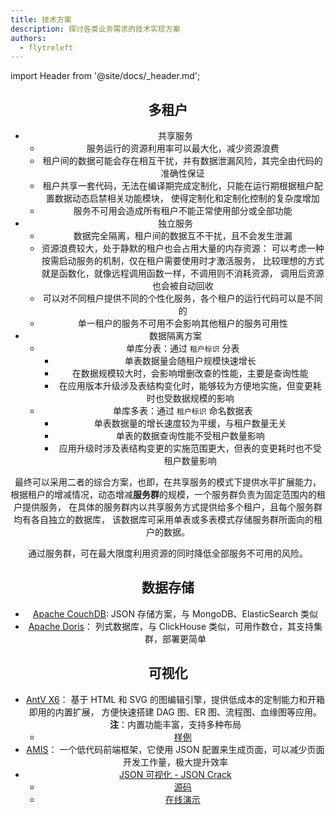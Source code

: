 ```yaml
---
title: 技术方案
description: 探讨各类业务需求的技术实现方案
authors:
  - flytreleft
---
```


import Header from '@site/docs/\_header.md';

<Header />

## 多租户

- 共享服务
  - 服务运行的资源利用率可以最大化，减少资源浪费
  - 租户间的数据可能会存在相互干扰，并有数据泄漏风险，其完全由代码的准确性保证
  - 租户共享一套代码，无法在编译期完成定制化，只能在运行期根据租户配置数据动态启禁相关功能模块，
    使得定制化和定制化控制的复杂度增加
  - 服务不可用会造成所有租户不能正常使用部分或全部功能
- 独立服务
  - 数据完全隔离，租户间的数据互不干扰，且不会发生泄漏
  - 资源浪费较大，处于静默的租户也会占用大量的内存资源：
    可以考虑一种按需启动服务的机制，仅在租户需要使用时才激活服务，
    比较理想的方式就是函数化，就像远程调用函数一样，不调用则不消耗资源，
    调用后资源也会被自动回收
  - 可以对不同租户提供不同的个性化服务，各个租户的运行代码可以是不同的
  - 单一租户的服务不可用不会影响其他租户的服务可用性
- 数据隔离方案
  - 单库分表：通过 `租户标识` 分表
    - 单表数据量会随租户规模快速增长
    - 在数据规模较大时，会影响增删改查的性能，主要是查询性能
    - 在应用版本升级涉及表结构变化时，能够较为方便地实施，但变更耗时也受数据规模的影响
  - 单库多表：通过 `租户标识` 命名数据表
    - 单表数据量的增长速度较为平缓，与租户数量无关
    - 单表的数据查询性能不受租户数量影响
    - 应用升级时涉及表结构变更的实施范围更大，但表的变更耗时也不受租户数量影响

最终可以采用二者的综合方案，也即，在共享服务的模式下提供水平扩展能力，
根据租户的增减情况，动态增减**服务群**的规模，一个服务群负责为固定范围内的租户提供服务，
在具体的服务群内以共享服务方式提供给多个租户，且每个服务群均有各自独立的数据库，
该数据库可采用单表或多表模式存储服务群所面向的租户的数据。

通过服务群，可在最大限度利用资源的同时降低全部服务不可用的风险。

## 数据存储

- [Apache CouchDB](https://couchdb.apache.org):
  JSON 存储方案，与 MongoDB、ElasticSearch 类似
- [Apache Doris](https://doris.apache.org/zh-CN/docs/get-starting/quick-start)：
  列式数据库，与 ClickHouse 类似，可用作数仓，其支持集群，部署更简单

## 可视化

- [AntV X6](https://x6.antv.antgroup.com/)：
  基于 HTML 和 SVG 的图编辑引擎，提供低成本的定制能力和开箱即用的内置扩展，
  方便快速搭建 DAG 图、ER 图、流程图、血缘图等应用。
  **注**：内置功能丰富，支持多种布局
  - [样例](https://x6.antv.antgroup.com/examples)
- [AMIS](https://baidu.github.io/amis/zh-CN/docs/index)：
  一个低代码前端框架，它使用 JSON 配置来生成页面，可以减少页面开发工作量，极大提升效率
- [JSON 可视化 - JSON Crack](https://juejin.cn/post/7327150128099229732)
  - [源码](https://github.com/AykutSarac/jsoncrack.com)
  - [在线演示](https://jsoncrack.com/editor)
